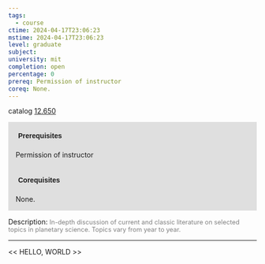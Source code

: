 ```yaml
---
tags:
  - course
ctime: 2024-04-17T23:06:23
mstime: 2024-04-17T23:06:23
level: graduate
subject: 
university: mit
completion: open
percentage: 0
prereq: Permission of instructor
coreq: None.
---
```


catalog [12.650](http://student.mit.edu/catalog/m12c.html#12.650)

<span style="display: block; padding: 15px; background-color: rgb(100, 100, 100, 0.2);"><font id="m_prereq817_0" style="display: block; font-family: Arial, sans-serif; font-weight: bold; padding: 5px">Prerequisites</font><br><span id="prereq817_0">Permission of instructor</span></span>
<span style="display: block; padding: 15px; background-color: rgb(100, 100, 100, 0.2);"><font id="m_coreq817_0" style="display: block; font-family: Arial, sans-serif; font-weight: bold; padding: 5px">Corequisites</font><br><span id="coreq817_0">None.</span></span>

<font style="">Description:</font>
<font style="color: grey; font-size: 0.8rem;">In-depth discussion of current and classic literature on selected topics in planetary science. Topics vary from year to year.</font>



---

<< HELLO, WORLD >>
